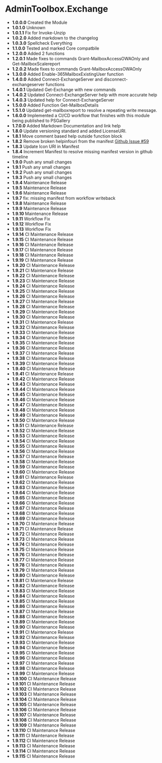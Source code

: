 # **AdminToolbox.Exchange**

* **1.0.0.0** Created the Module
* **1.0.1.0** Unknown
* **1.0.1.1** Fix for Invoke-Unzip
* **1.0.2.0** Added markdown to the changelog
* **1.0.3.0** Spellcheck Everything
* **1.1.0.0** Tested and marked Core compatbile
* **1.2.0.0** Added 2 functions
* **1.2.0.1** Made fixes to commands Grant-MailboxAccessOWAOnly and Get-MailboxScalereport
* **1.2.0.2** Made fixes to commands Grant-MailboxAccessOWAOnly
* **1.3.0.0** Added Enable-365MailboxExistingUser function
* **1.4.0.0** Added Connect-ExchangeServer and disconnect-exchangeserver functions
* **1.4.0.1** Updated Get-Exchange with new commands
* **1.4.0.2** Updated Connect-ExchangeServer help with more accurate help
* **1.4.0.3** Updated help for Connect-ExchangeServer
* **1.5.0.0** Added Function Get-MailboxDetails
* **1.5.1.0** Updated get-mailboxreport to resolve a repeating write message.
* **1.6.0.0** Implemented a CI/CD workflow that finishes with this module being published to PSGallery
* **1.7.0.0** Added Markdown Documentation and link help
* **1.8.0** Update versioning standard and added LicenseURI.
* **1.8.1** Move comment based help outside function block
* **1.8.2** Remove broken helpinfouri from the manifest [Github Issue #59](https://github.com/TheTaylorLee/AdminToolbox/issues/59)
* **1.8.3** Update Icon URI in Manifest
* **1.8.4** Increment Manifest to resolve missing manifest version in github timeline
* **1.9.0** Push any small changes
* **1.9.1** Push any small changes
* **1.9.2** Push any small changes
* **1.9.3** Push any small changes
* **1.9.4** Maintenance Release
* **1.9.5** Maintenance Release
* **1.9.6** Maintenance Release
* **1.9.7** fix: missing manifest from workflow writeback
* **1.9.8** Maintenance Release
* **1.9.9** Maintenance Release
* **1.9.10** Maintenance Release
* **1.9.11** Workflow Fix
* **1.9.12** Workflow Fix
* **1.9.13** Workflow Fix
* **1.9.14** CI Maintenance Release
* **1.9.15** CI Maintenance Release
* **1.9.16** CI Maintenance Release
* **1.9.17** CI Maintenance Release
* **1.9.18** CI Maintenance Release
* **1.9.19** CI Maintenance Release
* **1.9.20** CI Maintenance Release
* **1.9.21** CI Maintenance Release
* **1.9.22** CI Maintenance Release
* **1.9.23** CI Maintenance Release
* **1.9.24** CI Maintenance Release
* **1.9.25** CI Maintenance Release
* **1.9.26** CI Maintenance Release
* **1.9.27** CI Maintenance Release
* **1.9.28** CI Maintenance Release
* **1.9.29** CI Maintenance Release
* **1.9.30** CI Maintenance Release
* **1.9.31** CI Maintenance Release
* **1.9.32** CI Maintenance Release
* **1.9.33** CI Maintenance Release
* **1.9.34** CI Maintenance Release
* **1.9.35** CI Maintenance Release
* **1.9.36** CI Maintenance Release
* **1.9.37** CI Maintenance Release
* **1.9.38** CI Maintenance Release
* **1.9.39** CI Maintenance Release
* **1.9.40** CI Maintenance Release
* **1.9.41** CI Maintenance Release
* **1.9.42** CI Maintenance Release
* **1.9.43** CI Maintenance Release
* **1.9.44** CI Maintenance Release
* **1.9.45** CI Maintenance Release
* **1.9.46** CI Maintenance Release
* **1.9.47** CI Maintenance Release
* **1.9.48** CI Maintenance Release
* **1.9.49** CI Maintenance Release
* **1.9.50** CI Maintenance Release
* **1.9.51** CI Maintenance Release
* **1.9.52** CI Maintenance Release
* **1.9.53** CI Maintenance Release
* **1.9.54** CI Maintenance Release
* **1.9.55** CI Maintenance Release
* **1.9.56** CI Maintenance Release
* **1.9.57** CI Maintenance Release
* **1.9.58** CI Maintenance Release
* **1.9.59** CI Maintenance Release
* **1.9.60** CI Maintenance Release
* **1.9.61** CI Maintenance Release
* **1.9.62** CI Maintenance Release
* **1.9.63** CI Maintenance Release
* **1.9.64** CI Maintenance Release
* **1.9.65** CI Maintenance Release
* **1.9.66** CI Maintenance Release
* **1.9.67** CI Maintenance Release
* **1.9.68** CI Maintenance Release
* **1.9.69** CI Maintenance Release
* **1.9.70** CI Maintenance Release
* **1.9.71** CI Maintenance Release
* **1.9.72** CI Maintenance Release
* **1.9.73** CI Maintenance Release
* **1.9.74** CI Maintenance Release
* **1.9.75** CI Maintenance Release
* **1.9.76** CI Maintenance Release
* **1.9.77** CI Maintenance Release
* **1.9.78** CI Maintenance Release
* **1.9.79** CI Maintenance Release
* **1.9.80** CI Maintenance Release
* **1.9.81** CI Maintenance Release
* **1.9.82** CI Maintenance Release
* **1.9.83** CI Maintenance Release
* **1.9.84** CI Maintenance Release
* **1.9.85** CI Maintenance Release
* **1.9.86** CI Maintenance Release
* **1.9.87** CI Maintenance Release
* **1.9.88** CI Maintenance Release
* **1.9.89** CI Maintenance Release
* **1.9.90** CI Maintenance Release
* **1.9.91** CI Maintenance Release
* **1.9.92** CI Maintenance Release
* **1.9.93** CI Maintenance Release
* **1.9.94** CI Maintenance Release
* **1.9.95** CI Maintenance Release
* **1.9.96** CI Maintenance Release
* **1.9.97** CI Maintenance Release
* **1.9.98** CI Maintenance Release
* **1.9.99** CI Maintenance Release
* **1.9.100** CI Maintenance Release
* **1.9.101** CI Maintenance Release
* **1.9.102** CI Maintenance Release
* **1.9.103** CI Maintenance Release
* **1.9.104** CI Maintenance Release
* **1.9.105** CI Maintenance Release
* **1.9.106** CI Maintenance Release
* **1.9.107** CI Maintenance Release
* **1.9.108** CI Maintenance Release
* **1.9.109** CI Maintenance Release
* **1.9.110** CI Maintenance Release
* **1.9.111** CI Maintenance Release
* **1.9.112** CI Maintenance Release
* **1.9.113** CI Maintenance Release
* **1.9.114** CI Maintenance Release
* **1.9.115** CI Maintenance Release
